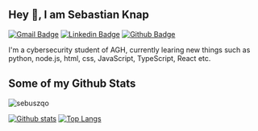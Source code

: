 ## Hey 👋, I am Sebastian Knap
[![Gmail Badge](https://img.shields.io/badge/-sekn.kn@gmail.com-c14438?style=flat&logo=Gmail&logoColor=white&link=mailto:sekn.kn@gmail.com)](mailto:sekn.kn@gmail.com) 
[![Linkedin Badge](https://img.shields.io/badge/-https://www.linkedin.com/in/sebastianknap-b06014219-0072b1?style=flat&logo=Linkedin&logoColor=white&link=https://www.linkedin.com/in/https://www.linkedin.com/in/sebastianknap-b06014219/)](https://www.linkedin.com/in/https://www.linkedin.com/in/sebastianknap-b06014219/) [![Github Badge](https://img.shields.io/badge/-sebuszqo-grey?style=flat&logo=github&logoColor=white&link=https://github.com/sebuszqo/)](https://www.github.com/sebuszqo/) <p align='left'>I'm a cybersecurity student of AGH, currently learing new things such as python, node.js, html, css, JavaScript, TypeScript, React etc.  </p>
## Some of my Github Stats
<p align=left> <img src=https://komarev.com/ghpvc/?username=sebuszqo alt=sebuszqo /> </p>

[![Github stats](https://github-readme-stats.vercel.app/api?username=sebuszqo&show_icons=true&include_all_commits=true)](https://github.com/sebuszqo/github-readme-stats)
[![Top Langs](https://github-readme-stats.vercel.app/api/top-langs/?username=sebuszqo&layout=compact)](https://github.com/sebuszqo/github-readme-stats)

